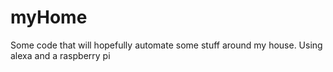 # myHome
Some code that will hopefully automate some stuff around my house.  Using alexa and a raspberry pi
